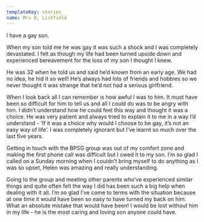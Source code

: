 ```yaml
---
templateKey: stories
name: Mrs B, Lichfield
---
```

I have a gay son.

When my son told me he was gay it was such a shock and I was completely devastated. I felt as though my life had been turned upside down and experienced bereavement for the loss of my son I thought I knew.

He was 32 when he told us and said he’d known from an early age.  We had no idea, he hid it so well!  He’s always had lots of friends and hobbies so we never thought it was strange that he’d not had a serious girlfriend.

When I look back all I can remember is how awful I was to him. It must have been so difficult for him to tell us and all I could do was to be angry with him. I didn’t understand how he could feel this way and thought it was a choice. He was very patient and always tried to explain it to me in a way I’d understand -  ‘If it was a choice why would I choose to be gay, it’s not an easy way of life’.  I was completely ignorant but I’ve learnt so much over the last five years.

Getting in touch with the BPSG group was out of my comfort zone and making the first phone call was difficult but I owed it to my son. I’m so glad I called on a Sunday morning when I couldn’t bring myself to do anything as I was so upset, Helen was amazing and really understanding.

Going to the group and meeting other parents who’ve experienced similar things and quite often felt the way I did has been such a big help when dealing with it all. I’m so glad I’ve come to terms with the situation because at one time it would have been so easy to have turned my back on him. What an absolute mistake that would have been! I would be lost without him in my life - he is the most caring and loving son anyone could have.